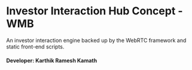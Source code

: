 # Investor Interaction Hub Concept - WMB
An investor interaction engine backed up by the WebRTC framework and static front-end scripts.

#### Developer: Karthik Ramesh Kamath
